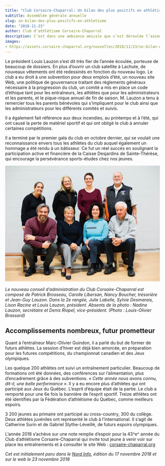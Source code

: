 ```yaml
---
title: "Club Corsaire-Chaparral: Un bilan des plus positifs en athlétisme"
subtitle: Assemblée générale annuelle
slug: un-bilan-des-plus-positifs-en-athletisme
date: "2018-11-23"
author: Club d’athlétisme Corsaire-Chaparral
description: C’est dans une ambiance amicale que s’est déroulée l’assemblée générale annuelle du Club d’athlétisme Corsaire-Chaparral, tenue le samedi le 3 novembre à la polyvalente de Sainte-Thérèse.
images:
- https://assets.corsaire-chaparral.org/nouvelles/2018/11/23/un-bilan-des-plus-positifs-en-athletisme/ca-aga-corsaire-chaparral-2018.jpg
---
```


Le président Louis Lauzon s’est dit très fier de l’année écoulée, porteuse de beaucoup de dossiers. En plus d’ouvrir un club satellite à Lachute, de nouveaux vêtements ont été redessinés en fonction du nouveau logo. Le club a eu droit à une subvention pour deux emplois d’été, un nouveau site Web, une politique de gouvernance traitant des règlements généraux nécessaire à la progression du club, un comité a mis en place un code d’éthique tant pour les entraîneurs, les athlètes que pour les administrateurs et les parents, et le pique-nique annuel de fin de saison. M. Lauzon a tenu à remercier tous les parents bénévoles qui s’impliquent pour le club ainsi que les administrateurs pour les différents comités et suivis.

Il a également fait référence aux deux incendies, au printemps et à l’été, qui ont causé la perte de matériel sportif et qui ont obligé le club à annuler certaines compétitions.

Il a terminé par le premier gala du club en octobre dernier, qui se voulait une reconnaissance envers tous les athlètes du club auquel également un hommage a été rendu à un bâtisseur. Ce fut un réel succès en soulignant la participation active et financière de la Caisse Desjardins de Sainte-Thérèse, qui encourage la persévérance sports-études chez nos jeunes.

![Le nouveau conseil d’administration du Club Corsaire-Chaparral est composé de Patrick Brosseau, Carolle Libersan, Nancy Boucher, trésorière et Jean-Guy Lauzon. Dans la 2e rangée, Julie Labelle, Sylvie Desmarais, Lison Racine et Louis Lauzon, président. Absents de la photo : Nadine Lauzon, secrétaire et Denis Riopel, vice-président. (Photo : Louis-Olivier Brassard)](ca-aga-corsaire-chaparral-2018.jpg)

_Le nouveau conseil d’administration du Club Corsaire-Chaparral est composé de Patrick Brosseau, Carolle Libersan, Nancy Boucher, trésorière et Jean-Guy Lauzon. Dans la 2e rangée, Julie Labelle, Sylvie Desmarais, Lison Racine et Louis Lauzon, président. Absents de la photo : Nadine Lauzon, secrétaire et Denis Riopel, vice-président. (Photo : Louis-Olivier Brassard)_

## Accomplissements nombreux, futur prometteur

Quant à l’entraîneur Marc-Olivier Guindon, il a parlé du but de former de futurs athlètes. La session d’hiver est déjà bien amorcée, en préparation pour les futures compétitions, du championnat canadien et des Jeux olympiques.

Les quelque 200 athlètes ont suivi un entraînement particulier. Beaucoup de formations ont été données, des conférences sur l’alimentation, plus d’encadrement grâce à des subventions. _« Cette année nous avons connu, dit-il, une belle performance »_. Il y a eu encore plus d’athlètes qui ont participé aux Jeux du Québec. L’esprit d’équipe était de la partie. Le club a remporté pour une 6e fois la bannière de l’esprit sportif. Treize athlètes ont été identifiés par la Fédération d’athlétisme du Québec, comme meilleurs espoirs.

3 200 jeunes au primaire ont participé au cross-country, 300 du collège. Deux athlètes juvéniles ont représenté le club à l’international. Il s’agit de Catherine Surin et de Gabriel Slythe-Léveillé, de futurs espoirs olympiques.

L’année 2018 s’achève sur une note remplie d’espoir pour la 43^e^ année du Club d’athlétisme Corsaire-Chaparral qui invite tout jeune à venir voir sur place les entraînements et à consulter le site Web : [corsaire-chaparral.org](https://corsaire-chaparral.org)

_Cet est initialement paru dans le [Nord Info](https://www.nordinfo.com/sports/club-corsaire-chaparral-un-bilan-des-plus-positifs-en-athletisme/), édition du 17 novembre 2018 et sur le web le 23 novembre 2018_
